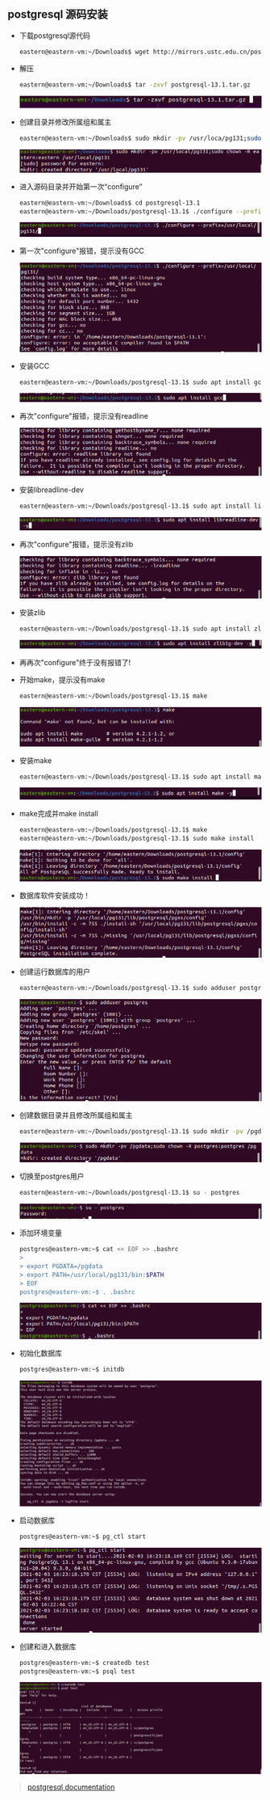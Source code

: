 ## postgresql 源码安装

- 下载postgresql源代码

  ```bash
  eastern@eastern-vm:~/Downloads$ wget http://mirrors.ustc.edu.cn/postgresql/source/v13.1/postgresql-13.1.tar.gz
  ```

- 解压

  ```bash
  eastern@eastern-vm:~/Downloads$ tar -zxvf postgresql-13.1.tar.gz
  ```

  ![解压](https://github.com/easternyu/pictures/raw/master/install-postgresql/1-unzip.png)

- 创建目录并修改所属组和属主

  ```bash
  eastern@eastern-vm:~/Downloads$ sudo mkdir -pv /usr/loca/pg131;sudo chown -R eastern:eastern /usr/local/pg131
  ```

  ![创建用户](https://github.com/easternyu/pictures/raw/master/install-postgresql/2-create-dir.png)

- 进入源码目录并开始第一次“configure”

  ```bash
  eastern@eastern-vm:~/Downloads$ cd postgresql-13.1
  eastern@eastern-vm:~/Downloads/postgresql-13.1$ ./configure --prefix=/usr/local/pg131
  ```

  ![configure](https://github.com/easternyu/pictures/raw/master/install-postgresql/3-configure.png)

- 第一次"configure"报错，提示没有GCC

  ![without-gcc](https://github.com/easternyu/pictures/raw/master/install-postgresql/4-gcc-error.png)

- 安装GCC

  ```bash
  eastern@eastern-vm:~/Downloads/postgresql-13.1$ sudo apt install gcc
  ```

  ![install-gcc](https://github.com/easternyu/pictures/raw/master/install-postgresql/5-install-gcc.png)

- 再次"configure"报错，提示没有readline

  ![without-readline](https://github.com/easternyu/pictures/raw/master/install-postgresql/6-readline-dev-error.png)

- 安装libreadline-dev

  ```bash
  eastern@eastern-vm:~/Downloads/postgresql-13.1$ sudo apt install libreadline-dev -y
  ```

  ![install-readline](https://github.com/easternyu/pictures/raw/master/install-postgresql/7-install-readline-dev.png)

- 再次"configure"报错，提示没有zlib

  ![without-zlib](https://github.com/easternyu/pictures/raw/master/install-postgresql/8-zlib-dev-error.png)

- 安装zlib

  ```bash
  eastern@eastern-vm:~/Downloads/postgresql-13.1$ sudo apt install zlib1g-dev -y
  ```

  ![install-zlib](https://github.com/easternyu/pictures/raw/master/install-postgresql/9-install-zlib-dev.png)

- 再再次"configure"终于没有报错了!

- 开始make，提示没有make

  ```bash
  eastern@eastern-vm:~/Downloads/postgresql-13.1$ make 
  ```

  ![without-make](https://github.com/easternyu/pictures/raw/master/install-postgresql/10-make-and-make-error.png)

- 安装make

  ```bash
  eastern@eastern-vm:~/Downloads/postgresql-13.1$ sudo apt install make -y
  ```

  ![install-make](https://github.com/easternyu/pictures/raw/master/install-postgresql/11-install-make.png)

- make完成并make install

  ```bash
  eastern@eastern-vm:~/Downloads/postgresql-13.1$ make
  eastern@eastern-vm:~/Downloads/postgresql-13.1$ sudo make install
  ```

  ![make-and-makeinstall](https://github.com/easternyu/pictures/raw/master/install-postgresql/12-make-done-and-makeInstall.png)

- 数据库软件安装成功！

  ![install-done](https://github.com/easternyu/pictures/raw/master/install-postgresql/13-soft-install-done.png)

- 创建运行数据库的用户

  ```bash
  eastern@eastern-vm:~/Downloads/postgresql-13.1$ sudo adduser postgres
  ```

  ![create-db-user](https://github.com/easternyu/pictures/raw/master/install-postgresql/14-create-user.png)

- 创建数据目录并且修改所属组和属主

  ```bash
  eastern@eastern-vm:~/Downloads/postgresql-13.1$ sudo mkdir -pv /pgdata;sudo chown -R postgres:postgres /pgdata
  ```

  ![create-data-dir](https://github.com/easternyu/pictures/raw/master/install-postgresql/15-create-data-dir.png)

- 切换至postgres用户

  ```bash
  eastern@eastern-vm:~/Downloads/postgresql-13.1$ su - postgres
  ```

  ![switch-user](https://github.com/easternyu/pictures/raw/master/install-postgresql/16-switch-user.png)

- 添加环境变量

  ```bash
  postgres@eastern-vm:~$ cat << EOF >> .bashrc
  > 
  > export PGDATA=/pgdata
  > export PATH=/usr/local/pg131/bin:$PATH
  > EOF
  postgres@eastern-vm:~$ . .bashrc
  ```

  ![add-env](https://github.com/easternyu/pictures/raw/master/install-postgresql/17-add-env.png)

- 初始化数据库

  ```bash
  postgres@eastern-vm:~$ initdb
  ```

  ![init-db](https://github.com/easternyu/pictures/raw/master/install-postgresql/18-initdb.png)

- 启动数据库

  ```bash
  postgres@eastern-vm:~$ pg_ctl start
  ```

  ![start-db](https://github.com/easternyu/pictures/raw/master/install-postgresql/19-start-db-service.png)

- 创建和进入数据库

  ```bash
  postgres@eastern-vm:~$ createdb test
  postgres@eastern-vm:~$ psql test
  ```

  ![create-db](https://github.com/easternyu/pictures/raw/master/install-postgresql/20-create-db-and-use.png)



> [postgresql documentation](https://www.postgresql.org/docs/current/install-short.html)

